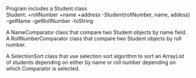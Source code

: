 Program includes a Student class <br />
Student: 
  +rollNumber
  +name
  +address
  -Student(rollNumber, name, addess)
  -getName
  -getRollNumber
  -toString

A NameComparator class that compare two Student objects by name field.
A RollNumberComparator class that compare two Student objects by roll number.

A SelectionSort class that use selection sort algorithm to sort an ArrayList of students depending on either by name or roll number depending on which Comparator is selected.

